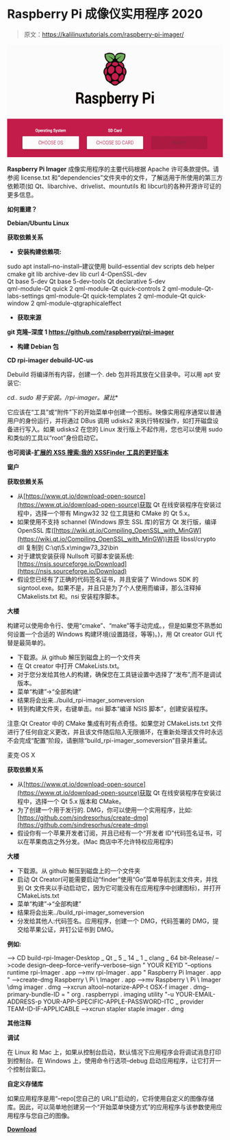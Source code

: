 # Raspberry Pi 成像仪实用程序 2020

> 原文：<https://kalilinuxtutorials.com/raspberry-pi-imager/>

[![Raspberry Pi Imager Utility 2020](img//03f8134fcb5e9b6879cc009c873d387a.png "Raspberry Pi Imager Utility 2020")](https://1.bp.blogspot.com/-YO17M9Z7Nrk/Xmdn2-2N2GI/AAAAAAAAFXs/vh1DorhHvEsm0jPaxC5sQKHZx1aJK2KQwCLcBGAsYHQ/s1600/Raspberry%2BPi%2BImager.png)

**Raspberry Pi Imager** 成像实用程序的主要代码根据 Apache 许可条款提供。请参阅 license.txt 和“dependencies”文件夹中的文件，了解适用于所使用的第三方依赖项(如 Qt、libarchive、drivelist、mountutils 和 libcurl)的各种开源许可证的更多信息。

**如何重建？**

**Debian/Ubuntu Linux**

**获取依赖关系**

*   **安装构建依赖项:**

sudo apt install–no-install–建议使用 build-essential dev scripts deb helper cmake git lib archive-dev lib curl 4-OpenSSL-dev \
Qt base 5-dev Qt base 5-dev-tools Qt declarative 5-dev \
qml-module-Qt quick 2 qml-module-Qt quick-controls 2 qml-module-Qt-labs-settings qml-module-Qt quick-templates 2 qml-module-Qt quick-window 2 qml-module-qtgraphicaleffect

*   **获取来源**

**git 克隆–深度 1 https://github.com/raspberrypi/rpi-imager**

*   **构建 Debian 包**

**CD rpi-imager
debuild-UC-us**

Debuild 将编译所有内容，创建一个. deb 包并将其放在父目录中。可以用 apt 安装它:

**cd..
sudo 易于安装。/rpi-imager*。黛比**

它应该在“工具”或“附件”下的开始菜单中创建一个图标。映像实用程序通常以普通用户的身份运行，并将通过 DBus 调用 udisks2 来执行特权操作，如打开磁盘设备进行写入。如果 udisks2 在您的 Linux 发行版上不起作用，您也可以使用 sudo 和类似的工具以“root”身份启动它。

**也可阅读-[扩展的 XSS 搜索:我的 XSSFinder 工具的更好版本](https://kalilinuxtutorials.com/extended-xss-search/)**

**窗户**

**获取依赖关系**

*   从[https://www.qt.io/download-open-source](https://www.qt.io/download-open-source)获取 Qt 在线安装程序在安装过程中，选择一个带有 Mingw32 32 位工具链和 CMake 的 Qt 5.x。
*   如果使用不支持 schannel (Windows 原生 SSL 库)的官方 Qt 发行版，编译 OpenSSL 库([https://wiki.qt.io/Compiling_OpenSSL_with_MinGW](https://wiki.qt.io/Compiling_OpenSSL_with_MinGW))并将 libssl/crypto dll 复制到 C:\qt\5.x\mingw73_32\bin
*   对于建筑安装获得 Nullsoft 可脚本安装系统:[https://nsis.sourceforge.io/Download](https://nsis.sourceforge.io/Download)
*   假设您已经有了正确的代码签名证书，并且安装了 Windows SDK 的 signtool.exe。如果不是，并且只是为了个人使用而编译，那么注释掉 CMakelists.txt 和。nsi 安装程序脚本。

**大楼**

构建可以使用命令行、使用“cmake”、“make”等手动完成。，但是如果您不熟悉如何设置一个合适的 Windows 构建环境(设置路径，等等)。)，用 Qt creator GUI 代替是最简单的。

*   下载源。从 github 解压到磁盘上的一个文件夹
*   在 Qt creator 中打开 CMakeLists.txt。
*   对于您分发给其他人的构建，确保您在工具链设置中选择了“发布”,而不是调试版本。
*   菜单“构建”->“全部构建”
*   结果将会出来../build_rpi-imager_someversion
*   转到构建文件夹，右键单击。nsi 脚本“编译 NSIS 脚本”，创建安装程序。

注意:Qt Creator 中的 CMake 集成有时有点奇怪。如果您对 CMakeLists.txt 文件进行了任何自定义更改，并且该文件随后陷入无限循环，在重新处理该文件时永远不会完成“配置”阶段，请删除“build_rpi-imager_someversion”目录并重试。

麦克·OS X

**获取依赖关系**

*   从[https://www.qt.io/download-open-source](https://www.qt.io/download-open-source)获取 Qt 在线安装程序在安装过程中，选择一个 Qt 5.x 版本和 CMake。
*   为了创建一个用于发行的. DMG，你可以使用一个实用程序，比如:[https://github.com/sindresorhus/create-dmg](https://github.com/sindresorhus/create-dmg)
*   假设你有一个苹果开发者订阅，并且已经有一个“开发者 ID”代码签名证书，可以在苹果商店之外分发。(Mac 商店中不允许特权应用程序)

**大楼**

*   下载源。从 github 解压到磁盘上的一个文件夹
*   启动 Qt Creator(可能需要启动“finder”使用“Go”菜单导航到主文件夹，并找到 Qt 文件夹以手动启动它，因为它可能没有在应用程序中创建图标)，并打开 CMakeLists.txt
*   菜单“构建”->“全部构建”
*   结果将会出来../build_rpi-imager_someversion
*   分发给其他人:代码签名。应用程序，创建一个 DMG，代码签署的 DMG，提交给苹果公证，并钉公证书到 DMG。

**例如:**

–> CD build-rpi-Imager-Desktop _ Qt _ 5 _ 14 _ 1 _ clang _ 64 bit-Release/
–>code design–deep–force–verify–verbose–sign " YOUR KEYID "–options runtime rpi-Imager . app
–>mv rpi-Imager . app " Raspberry Pi Imager . app "
–>create-dmg Raspberry \ Pi \ Imager . app
–>mv Raspberry \ Pi \ Imager \\dmg imager . dmg
–>xcrun altool–notarize-APP-t OSX-f imager . dmg–primary-bundle-ID = " org . raspberrypi . imaging utility "-u YOUR-EMAIL-ADDRESS-p YOUR-APP-SPECIFIC-APPLE-PASSWORD-ITC _ provider TEAM-ID-IF-APPLICABLE
–>xcrun stapler staple imager . dmg

**其他注释**

**调试**

在 Linux 和 Mac 上，如果从控制台启动，默认情况下应用程序会将调试消息打印到控制台。在 Windows 上，使用命令行选项–debug 启动应用程序，让它打开一个控制台窗口。

**自定义存储库**

如果应用程序是用“–repo[您自己的 URL]”启动的，它将使用自定义的图像存储库。因此，可以简单地创建另一个“开始菜单快捷方式”的应用程序与该参数使用应用程序与您自己的图像。

[**Download**](https://github.com/raspberrypi/rpi-imager)